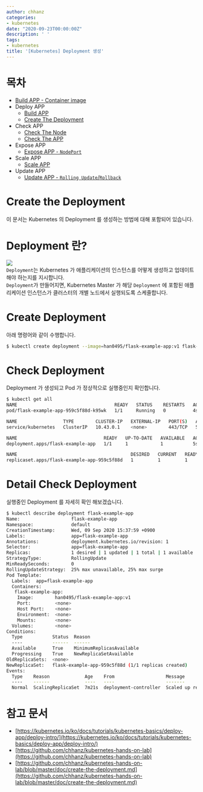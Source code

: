 ```yaml
---
author: chhanz
categories:
- kubernetes
date: "2020-09-23T00:00:00Z"
description: ' '
tags:
- kubernetes
title: '[Kubernetes] Deployment 생성'
---
```

# 목차
+ [Build APP - Container image](/container/2020/09/21/buildah/)   
+ Deploy APP
    + [Build APP](/container/2020/09/22/podman-build-flask-example-app/)   
    + [Create The Deployment](/kubernetes/2020/09/23/create-deployment/)   
+ Check APP
    + [Check The Node](/kubernetes/2020/09/24/check-the-node/)   
    + [Check The APP](/kubernetes/2020/09/24/check-the-app/)   
+ Expose APP   
    + [Expose APP - `NodePort`](/kubernetes/2020/09/25/expose-app/)   
+ Scale APP   
    + [Scale APP](/kubernetes/2020/09/27/scale-app/)   
+ Update APP
    + [Update APP - `Rolling Update`/`Rollback`](/kubernetes/2020/09/28/update-app/)   
      
# Create the Deployment
이 문서는 Kubernetes 의 Deployment 를 생성하는 방법에 대해 포함되어 있습니다.   
   
# Deployment 란?
![](https://d33wubrfki0l68.cloudfront.net/152c845f25df8e69dd24dd7b0836a289747e258a/4a1d2/docs/tutorials/kubernetes-basics/public/images/module_02_first_app.svg)   
`Deployment`는 Kubernetes 가 애플리케이션의 인스턴스를 어떻게 생성하고 업데이트해야 하는지를 지시합니다.   
`Deployment`가 만들어지면, Kubernetes Master 가 해당 `Deployment` 에 포함된 애플리케이션 인스턴스가 클러스터의 개별 노드에서 실행되도록 스케줄합니다.   
   
# Create Deployment 
아래 명령어와 같이 수행합니다.   
```bash
$ kubectl create deployment --image=han0495/flask-example-app:v1 flask-example-app
```
   
# Check Deployment 
Deployment 가 생성되고 Pod 가 정상적으로 실행중인지 확인합니다.   
```bash
$ kubectl get all
NAME                                    READY   STATUS    RESTARTS   AGE
pod/flask-example-app-959c5f88d-k95wk   1/1     Running   0          4s

NAME                 TYPE        CLUSTER-IP   EXTERNAL-IP   PORT(S)   AGE
service/kubernetes   ClusterIP   10.43.0.1    <none>        443/TCP   5m37s

NAME                                READY   UP-TO-DATE   AVAILABLE   AGE
deployment.apps/flask-example-app   1/1     1            1           5s

NAME                                          DESIRED   CURRENT   READY   AGE
replicaset.apps/flask-example-app-959c5f88d   1         1         1       5s
```
   
# Detail Check Deployment 
실행중인 Deployment 를 자세히 확인 해보겠습니다.   
```bash
$ kubectl describe deployment flask-example-app
Name:                   flask-example-app
Namespace:              default
CreationTimestamp:      Wed, 09 Sep 2020 15:37:59 +0900
Labels:                 app=flask-example-app
Annotations:            deployment.kubernetes.io/revision: 1
Selector:               app=flask-example-app
Replicas:               1 desired | 1 updated | 1 total | 1 available | 0 unavailable
StrategyType:           RollingUpdate
MinReadySeconds:        0
RollingUpdateStrategy:  25% max unavailable, 25% max surge
Pod Template:
  Labels:  app=flask-example-app
  Containers:
   flask-example-app:
    Image:        han0495/flask-example-app:v1
    Port:         <none>
    Host Port:    <none>
    Environment:  <none>
    Mounts:       <none>
  Volumes:        <none>
Conditions:
  Type           Status  Reason
  ----           ------  ------
  Available      True    MinimumReplicasAvailable
  Progressing    True    NewReplicaSetAvailable
OldReplicaSets:  <none>
NewReplicaSet:   flask-example-app-959c5f88d (1/1 replicas created)
Events:
  Type    Reason             Age    From                   Message
  ----    ------             ----   ----                   -------
  Normal  ScalingReplicaSet  7m21s  deployment-controller  Scaled up replica set flask-example-app-959c5f88d to 1
```
   
# 참고 문서
* [https://kubernetes.io/ko/docs/tutorials/kubernetes-basics/deploy-app/deploy-intro/](https://kubernetes.io/ko/docs/tutorials/kubernetes-basics/deploy-app/deploy-intro/)    
* [https://github.com/chhanz/kubernetes-hands-on-lab](https://github.com/chhanz/kubernetes-hands-on-lab)   
* [https://github.com/chhanz/kubernetes-hands-on-lab/blob/master/doc/create-the-deployment.md](https://github.com/chhanz/kubernetes-hands-on-lab/blob/master/doc/create-the-deployment.md)   